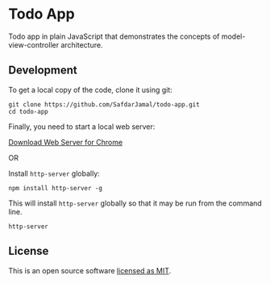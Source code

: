 # Todo App

Todo app in plain JavaScript that demonstrates the concepts of model-view-controller architecture.

## Development

To get a local copy of the code, clone it using git:

```
git clone https://github.com/SafdarJamal/todo-app.git
cd todo-app
```

Finally, you need to start a local web server:

[Download Web Server for Chrome](https://chrome.google.com/webstore/detail/web-server-for-chrome/ofhbbkphhbklhfoeikjpcbhemlocgigb)

OR

Install `http-server` globally:

```
npm install http-server -g
```

This will install `http-server` globally so that it may be run from the command line.

```
http-server
```

## License

This is an open source software [licensed as MIT](https://github.com/SafdarJamal/todo-app/blob/master/LICENSE).
